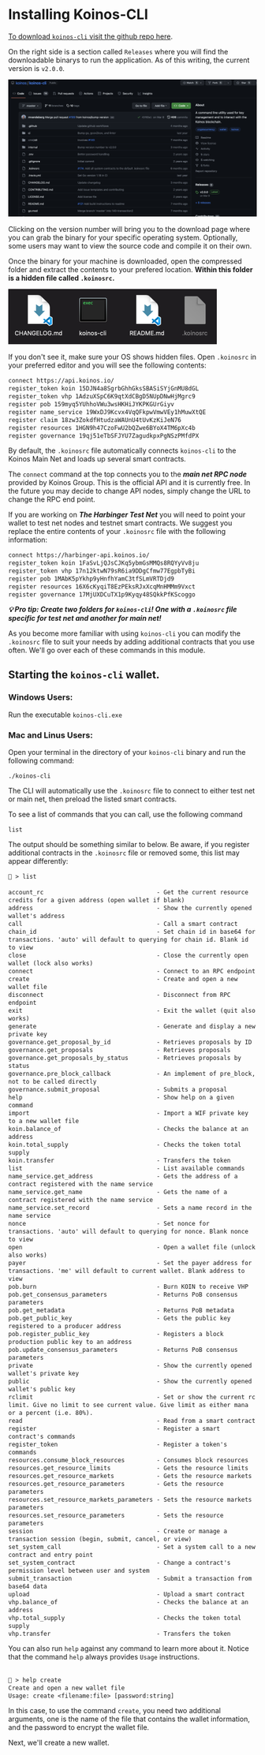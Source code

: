 # Installing Koinos-CLI

[To download `koinos-cli` visit the github repo here](https://github.com/koinos/koinos-cli).

On the right side is a section called `Releases` where you will find the downloadable binarys to run the application. As of this writing, the current version is `v2.0.0`. 

![github](images/cli_1.png "github")

Clicking on the version number will bring you to the download page where you can grab the binary for your specific operating system. Optionally, some users may want to view the source code and compile it on their own.


Once the binary for your machine is downloaded, open the compressed folder and extract the contents to your prefered location. __Within this folder is a hidden file called `.koinosrc`.__ 

![koinosrc](images/cli_2.png "koinosrc")

If you don't see it, make sure your OS shows hidden files. Open `.koinosrc` in your preferred editor and you will see the following contents:

```
connect https://api.koinos.io/
register_token koin 15DJN4a8SgrbGhhGksSBASiSYjGnMU8dGL
register_token vhp 1AdzuXSpC6K9qtXdCBgD5NUpDNwHjMgrc9
register pob 159myq5YUhhoVWu3wsHKHiJYKPKGUrGiyv
register name_service 19WxDJ9Kcvx4VqQFkpwVmwVEy1hMuwXtQE
register claim 18zw3ZokdfHtudzaWAUnU4tUvKzKiJeN76
register resources 1HGN9h47CzoFwU2bQZwe6BYoX4TM6pXc4b
register governance 19qj51eTbSFJYU7ZagudkpxPgNSzPMfdPX
```

By default, the `.koinosrc` file automatically connects `koinos-cli` to the Koinos Main Net and loads up several smart contracts.

The `connect` command at the top connects you to the ___main net RPC node___ provided by Koinos Group. This is the official API and it is currently free. In the future you may decide to change API nodes, simply change the URL to change the RPC end point.

If you are working on ___The Harbinger Test Net___ you will need to point your wallet to test net nodes and testnet smart contracts. We suggest you replace the entire contents of your `.koinosrc` file with the following information:

```
connect https://harbinger-api.koinos.io/
register_token koin 1FaSvLjQJsCJKq5ybmGsMMQs8RQYyVv8ju
register_token vhp 17n12ktwN79sR6ia9DDgCfmw77EgpbTyBi
register pob 1MAbK5pYkhp9yHnfhYamC3tfSLmVRTDjd9
register resources 16X6cKyqiT8EzPEksRJxXcqMnHMMm9Vxct
register governance 17MjUXDCuTX1p9Kyqy48SQkkPfKScoggo
```

___💡 Pro tip: Create two folders for `koinos-cli`! One with a `.koinosrc` file specific for test net and another for main net!___

As you become more familiar with using `koinos-cli` you can modify the `.koinosrc` file to suit your needs by adding additional contracts that you use often. We'll go over each of these commands in this module.


## Starting the `koinos-cli` wallet.

### Windows Users:

Run the executable `koinos-cli.exe`

### Mac and Linus Users:

Open your terminal in the directory of your `koinos-cli` binary and run the following command:

```
./koinos-cli
```
The CLI will automatically use the `.koinosrc` file to connect to either test net or main net, then preload the listed smart contracts.

To see a list of commands that you can call, use the following command
```
list
``` 
The output should be something similar to below. Be aware, if you register additional contracts in the `.koinosrc` file or removed some, this list may appear differently: 

```
🔐 > list

account_rc                                - Get the current resource credits for a given address (open wallet if blank)
address                                   - Show the currently opened wallet's address
call                                      - Call a smart contract
chain_id                                  - Set chain id in base64 for transactions. 'auto' will default to querying for chain id. Blank id to view
close                                     - Close the currently open wallet (lock also works)
connect                                   - Connect to an RPC endpoint
create                                    - Create and open a new wallet file
disconnect                                - Disconnect from RPC endpoint
exit                                      - Exit the wallet (quit also works)
generate                                  - Generate and display a new private key
governance.get_proposal_by_id             - Retrieves proposals by ID
governance.get_proposals                  - Retrieves proposals
governance.get_proposals_by_status        - Retrieves proposals by status
governance.pre_block_callback             - An implement of pre_block, not to be called directly
governance.submit_proposal                - Submits a proposal
help                                      - Show help on a given command
import                                    - Import a WIF private key to a new wallet file
koin.balance_of                           - Checks the balance at an address
koin.total_supply                         - Checks the token total supply
koin.transfer                             - Transfers the token
list                                      - List available commands
name_service.get_address                  - Gets the address of a contract registered with the name service
name_service.get_name                     - Gets the name of a contract registered with the name service
name_service.set_record                   - Sets a name record in the name service
nonce                                     - Set nonce for transactions. 'auto' will default to querying for nonce. Blank nonce to view
open                                      - Open a wallet file (unlock also works)
payer                                     - Set the payer address for transactions. 'me' will default to current wallet. Blank address to view
pob.burn                                  - Burn KOIN to receive VHP
pob.get_consensus_parameters              - Returns PoB consensus parameters
pob.get_metadata                          - Returns PoB metadata
pob.get_public_key                        - Gets the public key registered to a producer address
pob.register_public_key                   - Registers a block production public key to an address
pob.update_consensus_parameters           - Returns PoB consensus parameters
private                                   - Show the currently opened wallet's private key
public                                    - Show the currently opened wallet's public key
rclimit                                   - Set or show the current rc limit. Give no limit to see current value. Give limit as either mana or a percent (i.e. 80%).
read                                      - Read from a smart contract
register                                  - Register a smart contract's commands
register_token                            - Register a token's commands
resources.consume_block_resources         - Consumes block resources
resources.get_resource_limits             - Gets the resource limits
resources.get_resource_markets            - Gets the resource markets
resources.get_resource_parameters         - Gets the resource parameters
resources.set_resource_markets_parameters - Sets the resource markets parameters
resources.set_resource_parameters         - Sets the resource parameters
session                                   - Create or manage a transaction session (begin, submit, cancel, or view)
set_system_call                           - Set a system call to a new contract and entry point
set_system_contract                       - Change a contract's permission level between user and system
submit_transaction                        - Submit a transaction from base64 data
upload                                    - Upload a smart contract
vhp.balance_of                            - Checks the balance at an address
vhp.total_supply                          - Checks the token total supply
vhp.transfer                              - Transfers the token
```
 

You can also run `help` against any command to learn more about it. Notice that the command `help` always provides `Usage` instructions. 

```

🔐 > help create
Create and open a new wallet file
Usage: create <filename:file> [password:string]

```
In this case, to use the command `create`, you need two additional arguments, one is the name of the file that contains the wallet information, and the password to encrypt the wallet file.

Next, we'll create a new wallet.
